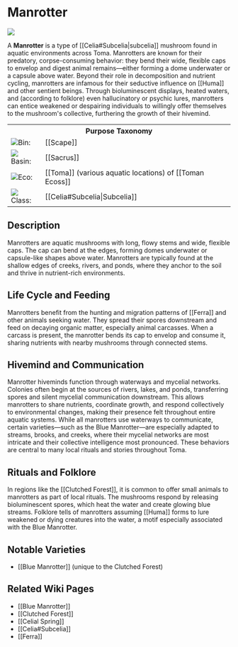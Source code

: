 <!-- wiki-header-section:start -->
# Manrotter

<img src="wiki_images/Manrotter.png"><i></i></img>

A **Manrotter** is a type of [[Celia#Subcelia|subcelia]] mushroom found in aquatic environments across Toma. Manrotters are known for their predatory, corpse-consuming behavior: they bend their wide, flexible caps to envelop and digest animal remains—either forming a dome underwater or a capsule above water. Beyond their role in decomposition and nutrient cycling, manrotters are infamous for their seductive influence on [[Huma]] and other sentient beings. Through bioluminescent displays, heated waters, and (according to folklore) even hallucinatory or psychic lures, manrotters can entice weakened or despairing individuals to willingly offer themselves to the mushroom's collective, furthering the growth of their hivemind.

<!-- wiki-header-section:end -->

<!-- taxonomy-table-section:start -->
<div class="taxonomy-table">
  <table>
    <tr>
      <th colspan="3">Purpose Taxonomy</th>
    </tr>
    <tr>
      <td class="taxon-label"><img src="../svg/bin.svg" class="taxon-icon">Bin:</td>
      <td class="taxon-content" colspan="2">[[Scape]]</td>
    </tr>
    <tr>
      <td class="taxon-label"><img src="../svg/basin.svg" class="taxon-icon">Basin:</td>
      <td class="taxon-content" colspan="2">[[Sacrus]]</td>
    </tr>
    <tr>
      <td class="taxon-label"><img src="../svg/eco.svg" class="taxon-icon">Eco:</td>
      <td class="taxon-content" colspan="2">[[Toma]] (various aquatic locations) of [[Toman Ecoss]]</td>
    </tr>
    <tr>
      <td class="taxon-label"><img src="../svg/class.svg" class="taxon-icon">Class:</td>
      <td class="taxon-content" colspan="2">[[Celia#Subcelia|Subcelia]]</td>
    </tr>
  </table>
</div>
<!-- taxonomy-table-section:end -->

## Description

Manrotters are aquatic mushrooms with long, flowy stems and wide, flexible caps. The cap can bend at the edges, forming domes underwater or capsule-like shapes above water. Manrotters are typically found at the shallow edges of creeks, rivers, and ponds, where they anchor to the soil and thrive in nutrient-rich environments.

## Life Cycle and Feeding

Manrotters benefit from the hunting and migration patterns of [[Ferra]] and other animals seeking water. They spread their spores downstream and feed on decaying organic matter, especially animal carcasses. When a carcass is present, the manrotter bends its cap to envelop and consume it, sharing nutrients with nearby mushrooms through connected stems.

## Hivemind and Communication

Manrotter hiveminds function through waterways and mycelial networks. Colonies often begin at the sources of rivers, lakes, and ponds, transferring spores and silent mycelial communication downstream. This allows manrotters to share nutrients, coordinate growth, and respond collectively to environmental changes, making their presence felt throughout entire aquatic systems. While all manrotters use waterways to communicate, certain varieties—such as the Blue Manrotter—are especially adapted to streams, brooks, and creeks, where their mycelial networks are most intricate and their collective intelligence most pronounced. These behaviors are central to many local rituals and stories throughout Toma.

## Rituals and Folklore

In regions like the [[Clutched Forest]], it is common to offer small animals to manrotters as part of local rituals. The mushrooms respond by releasing bioluminescent spores, which heat the water and create glowing blue streams. Folklore tells of manrotters assuming [[Huma]] forms to lure weakened or dying creatures into the water, a motif especially associated with the Blue Manrotter.

## Notable Varieties

- [[Blue Manrotter]] (unique to the Clutched Forest)

## Related Wiki Pages

- [[Blue Manrotter]]
- [[Clutched Forest]]
- [[Celial Spring]]
- [[Celia#Subcelia]]
- [[Ferra]]

<!-- not-for-live-publishing:start -->
<!-- obsidian-pull:start -->

<!-- obsidian-pull:end -->
<!-- not-for-live-publishing:end -->